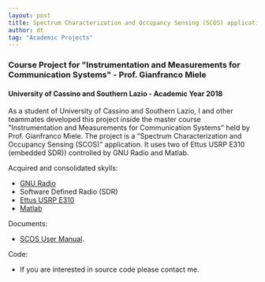 ```yaml
---
layout: post
title: Spectrum Characterization and Occupancy Sensing (SCOS) application
author: dt
tag: "Academic Projects"
---
```

### Course Project for "Instrumentation and Measurements for Communication Systems" - Prof. Gianfranco Miele
#### University of Cassino and Southern Lazio - Academic Year 2018

As a student of University of Cassino and Southern Lazio, I and other teammates developed this project inside the master course "Instrumentation and Measurements for Communication Systems" held by Prof. Gianfranco Miele.
The project is a “Spectrum Characterization and Occupancy Sensing (SCOS)” application. It uses two of Ettus USRP E310 (embedded SDR)) controlled by GNU Radio and Matlab.

Acquired and consolidated skylls:
* [GNU Radio](https://www.gnuradio.org/)
* Software Defined Radio (SDR)
* [Ettus USRP E310](https://www.ettus.com/all-products/e310/)
* [Matlab](https://matlab.mathworks.com/)

Documents:
* [SCOS User Manual](/assets/pdf/2018-06-03_scos_user_manual.pdf).

Code:
* If you are interested in source code please contact me.